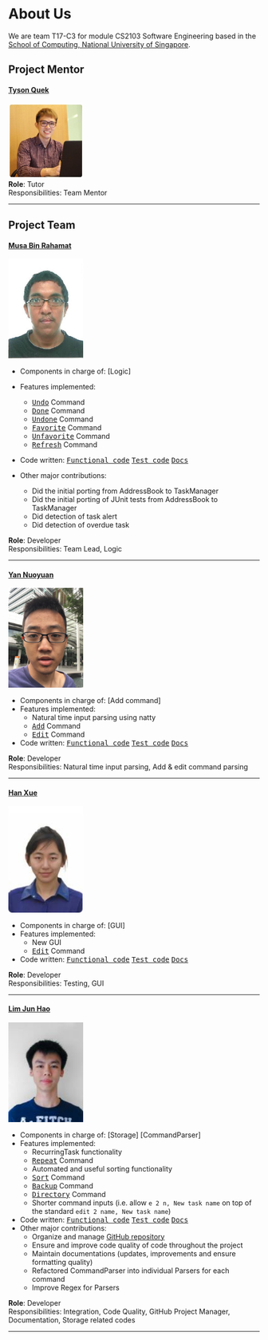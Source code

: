 # About Us

We are team T17-C3 for module CS2103 Software Engineering based in the [School of Computing, National University of Singapore](http://www.comp.nus.edu.sg).

## Project Mentor

#### [Tyson Quek](http://github.com/pixelducky)
<img src="images/tyson.jpg" width="150"><br>
**Role**: Tutor <br>
Responsibilities: Team Mentor

-----

## Project Team
  
#### [Musa Bin Rahamat](http://github.com/ghurabah93) 
<img src="images/musa.jpg" width="150"><br>

* Components in charge of: [Logic]
* Features implemented:
   * <kbd>[Undo](UserGuide.md#undo-the-modification--undo)</kbd> Command
   * <kbd>[Done](UserGuide.md#done-a-specific-task--done)</kbd> Command
   * <kbd>[Undone](UserGuide.md#undone-a-specific-task--undone)</kbd> Command
   * <kbd>[Favorite](UserGuide.md#favorite-a-specific-task--favorite)</kbd> Command
   * <kbd>[Unfavorite](UserGuide.md#unfavorite-a-specific-task--unfavorite)</kbd> Command
   * <kbd>[Refresh](UserGuide.md#refresh-the-task-manager--refresh)</kbd> Command
  
* Code written: <kbd>[Functional code](../collated/main/A0147335E.md)</kbd> <kbd>[Test code](../collated/test/A0147335E.md)</kbd> <kbd>[Docs](../collated/docs/A0147335E.md)</kbd>
* Other major contributions:
  * Did the initial porting from AddressBook to TaskManager
  * Did the initial porting of JUnit tests from AddressBook to TaskManager
  * Did detection of task alert
  * Did detection of overdue task
  
**Role**: Developer <br>
Responsibilities: Team Lead, Logic

-----

#### [Yan Nuoyuan](http://github.com/nyannnnnnn)
<img src="images/nuoyuan.jpg" width="150"><br>

* Components in charge of: [Add command]
* Features implemented:
   * Natural time input parsing using natty
   * <kbd>[Add](UserGuide.md#adding-a-task-add)</kbd> Command
   * <kbd>[Edit](UserGuide.md#editing-a-task-edit)</kbd> Command
* Code written: <kbd>[Functional code](../collated/main/A0152958R.md)</kbd> <kbd>[Test code](../collated/test/A0152958R.md)</kbd> <kbd>[Docs](../collated/docs/A0152958R.md)</kbd>

**Role**: Developer <br>
Responsibilities: Natural time input parsing, Add & edit command parsing

-----

#### [Han Xue](http://github.com/Hanxnow77)
<img src="images/hanxue.png" width="150"><br>

* Components in charge of: [GUI]
* Features implemented:
   * New GUI
   * <kbd>[Edit](UserGuide.md#editing-a-task-edit)</kbd> Command
* Code written: <kbd>[Functional code](../collated/main/A0133369B.md)</kbd> <kbd>[Test code](../collated/test/A0133369B.md)</kbd> <kbd>[Docs](../collated/docs/A0133369B.md)</kbd>

**Role**: Developer <br>
Responsibilities: Testing, GUI

-----

#### [Lim Jun Hao](http://github.com/evilmtv)
<img src="images/junhao.jpg" width="150"><br>

* Components in charge of: [Storage] [CommandParser]
* Features implemented:
   * RecurringTask functionality
   * <kbd>[Repeat](UserGuide.md#repeat-a-specific-task-at-a-given-interval--repeat)</kbd> Command
   * Automated and useful sorting functionality
   * <kbd>[Sort](UserGuide.md#sorting-tasks--sort-s)</kbd> Command
   * <kbd>[Backup](UserGuide.md#backup--backup-b)</kbd> Command
   * <kbd>[Directory](UserGuide.md#change-working-directory--directory-dir)</kbd> Command
   * Shorter command inputs (i.e. allow `e 2 n, New task name` on top of the standard `edit 2 name, New task name`)
* Code written: <kbd>[Functional code](../collated/main/A0147944U.md)</kbd> <kbd>[Test code](../collated/test/A0147944U.md)</kbd> <kbd>[Docs](../collated/docs/A0147944U.md)</kbd>
* Other major contributions:
  * Organize and manage [GitHub repository](https://github.com/CS2103AUG2016-T17-C3/main)
  * Ensure and improve code quality of code throughout the project
  * Maintain documentations (updates, improvements and ensure formatting quality)
  * Refactored CommandParser into individual Parsers for each command
  * Improve Regex for Parsers

  
**Role**: Developer <br>
Responsibilities: Integration, Code Quality, GitHub Project Manager, Documentation, Storage related codes

-----
